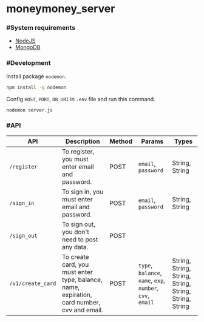 # moneymoney_server

### #System requirements
  - [NodeJS](https://nodejs.org/en/)
  - [MongoDB](https://www.mongodb.com)
  
### #Development
Install package `nodemon`.
```sh
npm install -g nodemon
```
Config `HOST`, `PORT`, `DB_URI` in `.env` file and run this command.
```sh
nodemon server.js
```

### #API
API | Description | Method | Params | Types
----|-------------|--------|-------|-------
`/register` | To register, you must enter email and password. | POST | `email`, `password` | String, String
`/sign_in` | To sign in, you must enter email and password. | POST | `email`, `password` | String, String
`/sign_out` | To sign out, you don't need to post any data. | POST | |
`/v1/create_card` | To create card,  you must enter type, balance, name, expiration, card number, cvv and email. | POST | `type`, `balance`, `name`, `exp`, `number`, `cvv`, `email` | String, String, String, String, String, String, String
